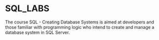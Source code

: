# SQL_LABS

The course SQL - Creating Database Systems is aimed at developers and those familiar with programming logic who intend to create and manage a database system in SQL Server.
